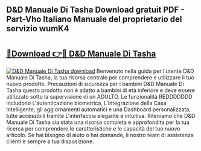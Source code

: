 ## D&D Manuale Di Tasha Download gratuit PDF - Part-Vho Italiano Manuale del proprietario del servizio wumK4

# <h2><a href="http://dffhnz.blite.top/?on=D%26D+Manuale+Di+Tasha">🔗Download 👉🔴 D&D Manuale Di Tasha</a></h2>

[![D&D Manuale Di Tasha download](https://i.imgur.com/lujVjoI.png)](http://dffhnz.blite.top/?on=D%26D+Manuale+Di+Tasha)
Benvenuto nella guida per l'utente D&D Manuale Di Tasha, la tua risorsa centrale per comprendere e utilizzare il tuo nuovo prodotto. Precauzioni di sicurezza per i bambini D&D Manuale Di Tasha questo prodotto non è adatto a bambini di età inferiore e deve essere utilizzato sotto la supervisione di un ADULTO. Le funzionalità REDDDDDDD includono L'autenticazione biometrica, L'integrazione della Casa Intelligente, gli aggiornamenti automatici e una Dashboard personalizzata, tutte accessibili tramite L'interfaccia elegante e intuitiva. Riteniamo che D&D Manuale Di Tasha sia stata una risorsa completa e approfondita per la tua ricerca per comprendere le caratteristiche e le capacità del tuo nuovo articolo. Se hai bisogno di aiuto o hai domande, il nostro team di assistenza clienti è sempre a tua disposizione.
